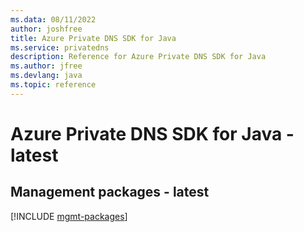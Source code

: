 ```yaml
---
ms.data: 08/11/2022
author: joshfree
title: Azure Private DNS SDK for Java
ms.service: privatedns
description: Reference for Azure Private DNS SDK for Java
ms.author: jfree
ms.devlang: java
ms.topic: reference
---
```

# Azure Private DNS SDK for Java - latest

## Management packages - latest
[!INCLUDE [mgmt-packages](private-dns-mgmt-index.md)]